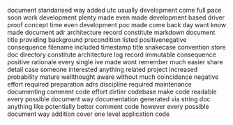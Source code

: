 document standarised way added utc usually development come full pace soon work development plenty made even made development based driver proof concept time even development poc made come back day want know made document adr architecture record constitute markdown document title providing background precondition listed positivenegative consequence filename included timestamp title snakecase convention store doc directory constitute architecture log record immutable consequence positive rationale every single ive made wont remember much easier share detail case someone interested anything related project increased probability mature wellthought aware without much coincidence negative effort required preparation adrs discipline required maintenance documenting comment code effort dirtier codebase make code readable every possible document way documentation generated via string doc anything like potentially better comment code however every possible document way addition cover one level application code